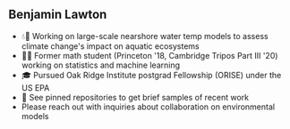 ## Benjamin Lawton
- 💧🌱 Working on large-scale nearshore water temp models to assess climate change's impact on aquatic ecosystems
- 🔢📐 Former math student (Princeton '18, Cambridge Tripos Part III '20) working on statistics and machine learning
- 🎓 Pursued Oak Ridge Institute postgrad Fellowship (ORISE) under the US EPA
- 📍 See pinned repositories to get brief samples of recent work
- Please reach out with inquiries about collaboration on environmental models
